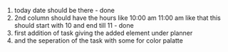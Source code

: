 
1. today date should be there - done
2. 2nd column should have the hours like 10:00 am 11:00 am like that 
        this should start with 10 and end till 11 - done
3. first addition of task giving the added element under planner
4. and the seperation of the task with some for color palatte
